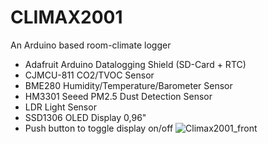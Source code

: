 # CLIMAX2001
An Arduino based room-climate logger

- Adafruit Arduino Datalogging Shield (SD-Card + RTC)
- CJMCU-811 CO2/TVOC Sensor
- BME280 Humidity/Temperature/Barometer Sensor
- HM3301 Seeed PM2.5 Dust Detection Sensor
- LDR Light Sensor
- SSD1306 OLED Display 0,96"
- Push button to toggle display on/off
![Climax2001_front](https://user-images.githubusercontent.com/52123868/236780165-3b59ef0f-1c78-4aa1-a62c-2104123e7b28.JPG)
